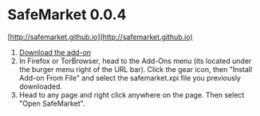# SafeMarket 0.0.4

[http://safemarket.github.io](http://safemarket.github.io)

1. [Download the add-on](https://github.com/SafeMarket/SafeMarket/raw/0.0.4/builds/safemarket-0.0.4.xpi?raw=true)
2. In Firefox or TorBrowser, head to the Add-Ons menu (its located under the burger menu right of the URL bar).
Click the gear icon, then "Install Add-on From File" and select the safemarket.xpi file you previously downloaded.
3. Head to any page and right click anywhere on the page. Then select "Open SafeMarket".
